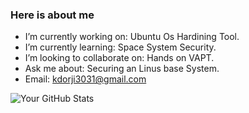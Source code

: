 ### Here is about me
- I’m currently working on: Ubuntu Os Hardining Tool.
- I’m currently learning: Space System Security.
- I’m looking to collaborate on: Hands on VAPT.
- Ask me about: Securing an Linus base System.
- Email: kdorji3031@gmail.com

![Your GitHub Stats](https://github-readme-stats.vercel.app/api?username=itzkinleydorji&show_icons=true&theme=radical)
